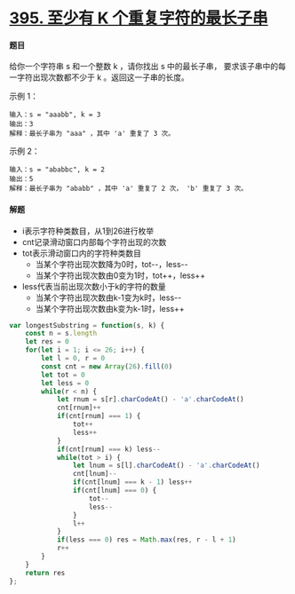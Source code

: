 # [395. 至少有 K 个重复字符的最长子串](https://leetcode-cn.com/problems/longest-substring-with-at-least-k-repeating-characters/)

#### 题目

给你一个字符串 s 和一个整数 k ，请你找出 s 中的最长子串， 要求该子串中的每一字符出现次数都不少于 k 。返回这一子串的长度。

示例 1：

```
输入：s = "aaabb", k = 3
输出：3
解释：最长子串为 "aaa" ，其中 'a' 重复了 3 次。
```

示例 2：

```
输入：s = "ababbc", k = 2
输出：5
解释：最长子串为 "ababb" ，其中 'a' 重复了 2 次， 'b' 重复了 3 次。
```

#### 解题

+ i表示字符种类数目，从1到26进行枚举
+ cnt记录滑动窗口内部每个字符出现的次数
+ tot表示滑动窗口内的字符种类数目
  - 当某个字符出现次数降为0时，tot--，less--
  - 当某个字符出现次数由0变为1时，tot++，less++
+ less代表当前出现次数小于k的字符的数量
  - 当某个字符出现次数由k-1变为k时，less--
  - 当某个字符出现次数由k变为k-1时，less++

```js
var longestSubstring = function(s, k) {
    const n = s.length
    let res = 0
    for(let i = 1; i <= 26; i++) {
        let l = 0, r = 0
        const cnt = new Array(26).fill(0)
        let tot = 0
        let less = 0
        while(r < n) {
            let rnum = s[r].charCodeAt() - 'a'.charCodeAt()
            cnt[rnum]++
            if(cnt[rnum] === 1) {
                tot++
                less++
            }
            if(cnt[rnum] === k) less--
            while(tot > i) {
                let lnum = s[l].charCodeAt() - 'a'.charCodeAt()
                cnt[lnum]--
                if(cnt[lnum] === k - 1) less++
                if(cnt[lnum] === 0) {
                    tot--
                    less--
                }
                l++
            }
            if(less === 0) res = Math.max(res, r - l + 1)
            r++
        }
    }
    return res
};
```

